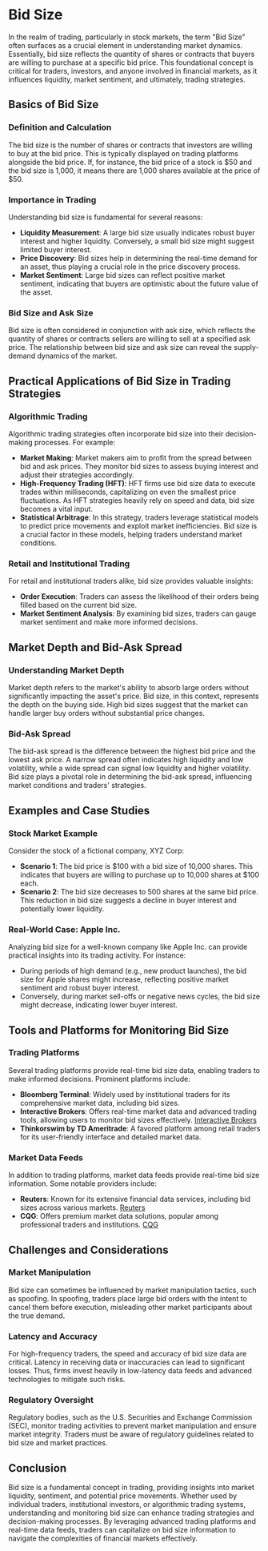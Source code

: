 # Bid Size

In the realm of trading, particularly in stock markets, the term "Bid Size" often surfaces as a crucial element in understanding market dynamics. Essentially, bid size reflects the quantity of shares or contracts that buyers are willing to purchase at a specific bid price. This foundational concept is critical for traders, investors, and anyone involved in financial markets, as it influences liquidity, market sentiment, and ultimately, trading strategies.

## Basics of Bid Size

### Definition and Calculation

The bid size is the number of shares or contracts that investors are willing to buy at the bid price. This is typically displayed on trading platforms alongside the bid price. If, for instance, the bid price of a stock is $50 and the bid size is 1,000, it means there are 1,000 shares available at the price of $50.

### Importance in Trading

Understanding bid size is fundamental for several reasons:
- **Liquidity Measurement**: A large bid size usually indicates robust buyer interest and higher liquidity. Conversely, a small bid size might suggest limited buyer interest.
- **Price Discovery**: Bid sizes help in determining the real-time demand for an asset, thus playing a crucial role in the price discovery process.
- **Market Sentiment**: Large bid sizes can reflect positive market sentiment, indicating that buyers are optimistic about the future value of the asset.

### Bid Size and Ask Size

Bid size is often considered in conjunction with ask size, which reflects the quantity of shares or contracts sellers are willing to sell at a specified ask price. The relationship between bid size and ask size can reveal the supply-demand dynamics of the market.

## Practical Applications of Bid Size in Trading Strategies

### Algorithmic Trading

Algorithmic trading strategies often incorporate bid size into their decision-making processes. For example:
- **Market Making**: Market makers aim to profit from the spread between bid and ask prices. They monitor bid sizes to assess buying interest and adjust their strategies accordingly.
- **High-Frequency Trading (HFT)**: HFT firms use bid size data to execute trades within milliseconds, capitalizing on even the smallest price fluctuations. As HFT strategies heavily rely on speed and data, bid size becomes a vital input.
- **Statistical Arbitrage**: In this strategy, traders leverage statistical models to predict price movements and exploit market inefficiencies. Bid size is a crucial factor in these models, helping traders understand market conditions.

### Retail and Institutional Trading

For retail and institutional traders alike, bid size provides valuable insights:
- **Order Execution**: Traders can assess the likelihood of their orders being filled based on the current bid size.
- **Market Sentiment Analysis**: By examining bid sizes, traders can gauge market sentiment and make more informed decisions.

## Market Depth and Bid-Ask Spread

### Understanding Market Depth

Market depth refers to the market's ability to absorb large orders without significantly impacting the asset's price. Bid size, in this context, represents the depth on the buying side. High bid sizes suggest that the market can handle larger buy orders without substantial price changes.

### Bid-Ask Spread

The bid-ask spread is the difference between the highest bid price and the lowest ask price. A narrow spread often indicates high liquidity and low volatility, while a wide spread can signal low liquidity and higher volatility. Bid size plays a pivotal role in determining the bid-ask spread, influencing market conditions and traders' strategies.

## Examples and Case Studies

### Stock Market Example

Consider the stock of a fictional company, XYZ Corp:
- **Scenario 1**: The bid price is $100 with a bid size of 10,000 shares. This indicates that buyers are willing to purchase up to 10,000 shares at $100 each.
- **Scenario 2**: The bid size decreases to 500 shares at the same bid price. This reduction in bid size suggests a decline in buyer interest and potentially lower liquidity.

### Real-World Case: Apple Inc.

Analyzing bid size for a well-known company like Apple Inc. can provide practical insights into its trading activity. For instance:
- During periods of high demand (e.g., new product launches), the bid size for Apple shares might increase, reflecting positive market sentiment and robust buyer interest.
- Conversely, during market sell-offs or negative news cycles, the bid size might decrease, indicating lower buyer interest.

## Tools and Platforms for Monitoring Bid Size

### Trading Platforms

Several trading platforms provide real-time bid size data, enabling traders to make informed decisions. Prominent platforms include:
- **Bloomberg Terminal**: Widely used by institutional traders for its comprehensive market data, including bid sizes.
- **Interactive Brokers**: Offers real-time market data and advanced trading tools, allowing users to monitor bid sizes effectively. [Interactive Brokers](https://www.interactivebrokers.com)
- **Thinkorswim by TD Ameritrade**: A favored platform among retail traders for its user-friendly interface and detailed market data.

### Market Data Feeds

In addition to trading platforms, market data feeds provide real-time bid size information. Some notable providers include:
- **Reuters**: Known for its extensive financial data services, including bid sizes across various markets. [Reuters](https://www.reuters.com)
- **CQG**: Offers premium market data solutions, popular among professional traders and institutions. [CQG](https://www.cqg.com)

## Challenges and Considerations

### Market Manipulation

Bid size can sometimes be influenced by market manipulation tactics, such as spoofing. In spoofing, traders place large bid orders with the intent to cancel them before execution, misleading other market participants about the true demand.

### Latency and Accuracy

For high-frequency traders, the speed and accuracy of bid size data are critical. Latency in receiving data or inaccuracies can lead to significant losses. Thus, firms invest heavily in low-latency data feeds and advanced technologies to mitigate such risks.

### Regulatory Oversight

Regulatory bodies, such as the U.S. Securities and Exchange Commission (SEC), monitor trading activities to prevent market manipulation and ensure market integrity. Traders must be aware of regulatory guidelines related to bid size and market practices.

## Conclusion

Bid size is a fundamental concept in trading, providing insights into market liquidity, sentiment, and potential price movements. Whether used by individual traders, institutional investors, or algorithmic trading systems, understanding and monitoring bid size can enhance trading strategies and decision-making processes. By leveraging advanced trading platforms and real-time data feeds, traders can capitalize on bid size information to navigate the complexities of financial markets effectively.